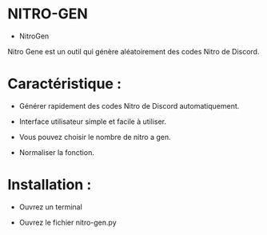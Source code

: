 # NITRO-GEN

* NitroGen 

Nitro Gene est un outil qui génère aléatoirement des codes Nitro de Discord.

# Caractéristique :

* Générer rapidement des codes Nitro de Discord automatiquement.

* Interface utilisateur simple et facile à utiliser.

* Vous pouvez choisir le nombre de nitro a gen.

* Normaliser la fonction.


# Installation : 

* Ouvrez un terminal

* Ouvrez le fichier nitro-gen.py
